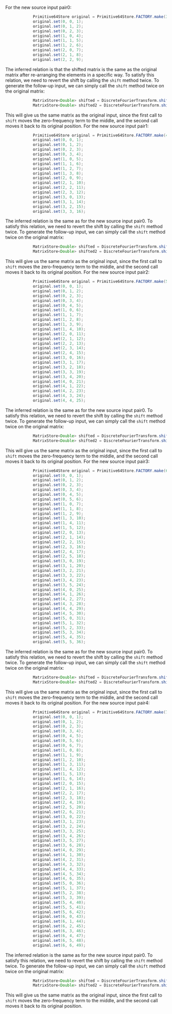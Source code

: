 For the new source input pair0:
```java
            Primitive64Store original = Primitive64Store.FACTORY.make(3, 3);
            original.set(0, 0, 1);
            original.set(0, 1, 2);
            original.set(0, 2, 3);
            original.set(1, 0, 4);
            original.set(1, 1, 5);
            original.set(1, 2, 6);
            original.set(2, 0, 7);
            original.set(2, 1, 8);
            original.set(2, 2, 9);
```
The inferred relation is that the shifted matrix is the same as the original matrix after re-arranging the elements in a specific way. To satisfy this relation, we need to revert the shift by calling the `shift` method twice.
To generate the follow-up input, we can simply call the `shift` method twice on the original matrix:
```java
            MatrixStore<Double> shifted = DiscreteFourierTransform.shift(original);
            MatrixStore<Double> shifted2 = DiscreteFourierTransform.shift(shifted);
```
This will give us the same matrix as the original input, since the first call to `shift` moves the zero-frequency term to the middle, and the second call moves it back to its original position.
For the new source input pair1:
```java
            Primitive64Store original = Primitive64Store.FACTORY.make(4, 4);
            original.set(0, 0, 1);
            original.set(0, 1, 2);
            original.set(0, 2, 3);
            original.set(0, 3, 4);
            original.set(1, 0, 5);
            original.set(1, 1, 6);
            original.set(1, 2, 7);
            original.set(1, 3, 8);
            original.set(2, 0, 9);
            original.set(2, 1, 10);
            original.set(2, 2, 11);
            original.set(2, 3, 12);
            original.set(3, 0, 13);
            original.set(3, 1, 14);
            original.set(3, 2, 15);
            original.set(3, 3, 16);
```
The inferred relation is the same as for the new source input pair0. To satisfy this relation, we need to revert the shift by calling the `shift` method twice.
To generate the follow-up input, we can simply call the `shift` method twice on the original matrix:
```java
            MatrixStore<Double> shifted = DiscreteFourierTransform.shift(original);
            MatrixStore<Double> shifted2 = DiscreteFourierTransform.shift(shifted);
```
This will give us the same matrix as the original input, since the first call to `shift` moves the zero-frequency term to the middle, and the second call moves it back to its original position.
For the new source input pair2:
```java
            Primitive64Store original = Primitive64Store.FACTORY.make(5, 5);
            original.set(0, 0, 1);
            original.set(0, 1, 2);
            original.set(0, 2, 3);
            original.set(0, 3, 4);
            original.set(0, 4, 5);
            original.set(1, 0, 6);
            original.set(1, 1, 7);
            original.set(1, 2, 8);
            original.set(1, 3, 9);
            original.set(1, 4, 10);
            original.set(2, 0, 11);
            original.set(2, 1, 12);
            original.set(2, 2, 13);
            original.set(2, 3, 14);
            original.set(2, 4, 15);
            original.set(3, 0, 16);
            original.set(3, 1, 17);
            original.set(3, 2, 18);
            original.set(3, 3, 19);
            original.set(3, 4, 20);
            original.set(4, 0, 21);
            original.set(4, 1, 22);
            original.set(4, 2, 23);
            original.set(4, 3, 24);
            original.set(4, 4, 25);
```
The inferred relation is the same as for the new source input pair0. To satisfy this relation, we need to revert the shift by calling the `shift` method twice.
To generate the follow-up input, we can simply call the `shift` method twice on the original matrix:
```java
            MatrixStore<Double> shifted = DiscreteFourierTransform.shift(original);
            MatrixStore<Double> shifted2 = DiscreteFourierTransform.shift(shifted);
```
This will give us the same matrix as the original input, since the first call to `shift` moves the zero-frequency term to the middle, and the second call moves it back to its original position.
For the new source input pair3:
```java
            Primitive64Store original = Primitive64Store.FACTORY.make(6, 6);
            original.set(0, 0, 1);
            original.set(0, 1, 2);
            original.set(0, 2, 3);
            original.set(0, 3, 4);
            original.set(0, 4, 5);
            original.set(0, 5, 6);
            original.set(1, 0, 7);
            original.set(1, 1, 8);
            original.set(1, 2, 9);
            original.set(1, 3, 10);
            original.set(1, 4, 11);
            original.set(1, 5, 12);
            original.set(2, 0, 13);
            original.set(2, 1, 14);
            original.set(2, 2, 15);
            original.set(2, 3, 16);
            original.set(2, 4, 17);
            original.set(2, 5, 18);
            original.set(3, 0, 19);
            original.set(3, 1, 20);
            original.set(3, 2, 21);
            original.set(3, 3, 22);
            original.set(3, 4, 23);
            original.set(3, 5, 24);
            original.set(4, 0, 25);
            original.set(4, 1, 26);
            original.set(4, 2, 27);
            original.set(4, 3, 28);
            original.set(4, 4, 29);
            original.set(4, 5, 30);
            original.set(5, 0, 31);
            original.set(5, 1, 32);
            original.set(5, 2, 33);
            original.set(5, 3, 34);
            original.set(5, 4, 35);
            original.set(5, 5, 36);
```
The inferred relation is the same as for the new source input pair0. To satisfy this relation, we need to revert the shift by calling the `shift` method twice.
To generate the follow-up input, we can simply call the `shift` method twice on the original matrix:
```java
            MatrixStore<Double> shifted = DiscreteFourierTransform.shift(original);
            MatrixStore<Double> shifted2 = DiscreteFourierTransform.shift(shifted);
```
This will give us the same matrix as the original input, since the first call to `shift` moves the zero-frequency term to the middle, and the second call moves it back to its original position.
For the new source input pair4:
```java
            Primitive64Store original = Primitive64Store.FACTORY.make(7, 7);
            original.set(0, 0, 1);
            original.set(0, 1, 2);
            original.set(0, 2, 3);
            original.set(0, 3, 4);
            original.set(0, 4, 5);
            original.set(0, 5, 6);
            original.set(0, 6, 7);
            original.set(1, 0, 8);
            original.set(1, 1, 9);
            original.set(1, 2, 10);
            original.set(1, 3, 11);
            original.set(1, 4, 12);
            original.set(1, 5, 13);
            original.set(1, 6, 14);
            original.set(2, 0, 15);
            original.set(2, 1, 16);
            original.set(2, 2, 17);
            original.set(2, 3, 18);
            original.set(2, 4, 19);
            original.set(2, 5, 20);
            original.set(2, 6, 21);
            original.set(3, 0, 22);
            original.set(3, 1, 23);
            original.set(3, 2, 24);
            original.set(3, 3, 25);
            original.set(3, 4, 26);
            original.set(3, 5, 27);
            original.set(3, 6, 28);
            original.set(4, 0, 29);
            original.set(4, 1, 30);
            original.set(4, 2, 31);
            original.set(4, 3, 32);
            original.set(4, 4, 33);
            original.set(4, 5, 34);
            original.set(4, 6, 35);
            original.set(5, 0, 36);
            original.set(5, 1, 37);
            original.set(5, 2, 38);
            original.set(5, 3, 39);
            original.set(5, 4, 40);
            original.set(5, 5, 41);
            original.set(5, 6, 42);
            original.set(6, 0, 43);
            original.set(6, 1, 44);
            original.set(6, 2, 45);
            original.set(6, 3, 46);
            original.set(6, 4, 47);
            original.set(6, 5, 48);
            original.set(6, 6, 49);
```
The inferred relation is the same as for the new source input pair0. To satisfy this relation, we need to revert the shift by calling the `shift` method twice.
To generate the follow-up input, we can simply call the `shift` method twice on the original matrix:
```java
            MatrixStore<Double> shifted = DiscreteFourierTransform.shift(original);
            MatrixStore<Double> shifted2 = DiscreteFourierTransform.shift(shifted);
```
This will give us the same matrix as the original input, since the first call to `shift` moves the zero-frequency term to the middle, and the second call moves it back to its original position.
